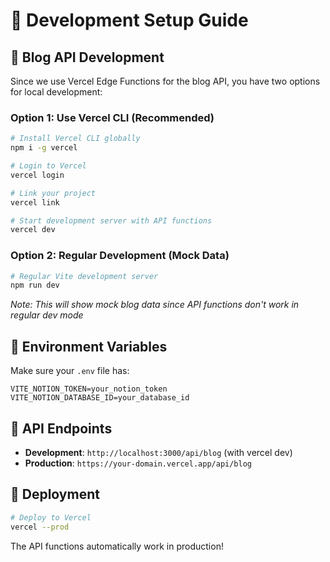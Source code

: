 # 🚀 Development Setup Guide

## 🎯 Blog API Development

Since we use Vercel Edge Functions for the blog API, you have two options for local development:

### Option 1: Use Vercel CLI (Recommended)
```bash
# Install Vercel CLI globally
npm i -g vercel

# Login to Vercel
vercel login

# Link your project
vercel link

# Start development server with API functions
vercel dev
```

### Option 2: Regular Development (Mock Data)
```bash
# Regular Vite development server
npm run dev
```
*Note: This will show mock blog data since API functions don't work in regular dev mode*

## 🔧 Environment Variables

Make sure your `.env` file has:
```
VITE_NOTION_TOKEN=your_notion_token
VITE_NOTION_DATABASE_ID=your_database_id
```

## 🎯 API Endpoints

- **Development**: `http://localhost:3000/api/blog` (with vercel dev)
- **Production**: `https://your-domain.vercel.app/api/blog`

## 🚀 Deployment

```bash
# Deploy to Vercel
vercel --prod
```

The API functions automatically work in production!